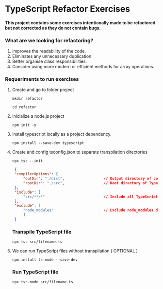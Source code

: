 # TypeScript Refactor Exercises

#### This project contains some exercises intentionally made to be refactored but not corrected as they do not contain bugs.

### What are we looking for refactoring?

1. Improves the readability of the code.
2. Eliminates any unnecessary duplication.
3. Better organise class responsibilities.
4. Consider using more modern or efficient methods for array operations.

### Requeriments to run exercises

1. Create and go to folder project

   ```
   mkdir refactor
   ```

   ```
   cd refactor
   ```

2. Inicialize a node.js project

   ```
   npm init -y
   ```

3. Install typescript locally as a project dependency.

   ```
   npm install --save-dev typescript
   ```

4. Create and config tsconfig.json to separate transpilation directories

   ```
   npx tsc --init
   ```

   ```tsconfig.json
    {
    "compilerOptions": {
        "outDir": "./dist",                  // Output directory of compiled files
        "rootDir": "./src",                  // Root directory of TypeScript files
    },
    "include": [
        "src/**/*"                           // Include all TypeScript files into src directory
    ],
    "exclude": [
        "node_modules"                       // Exclude node_modules directory
        ]
    }
   ```

   ### Transpile TypeScript file

   ```
   npx tsc src/filename.ts
   ```

5. We can run TypeScript files without transpilation ( OPTIONAL )

   ```
   npm install ts-node --save-dev
   ```

   ### Run TypeScript file

   ```
   npx tsc-node src/filename.ts
   ```
